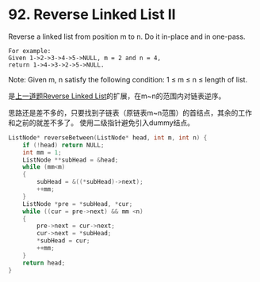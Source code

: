 # 92. Reverse Linked List II
Reverse a linked list from position m to n. Do it in-place and in one-pass.

```
For example:
Given 1->2->3->4->5->NULL, m = 2 and n = 4,
return 1->4->3->2->5->NULL.
```
Note:
Given m, n satisfy the following condition:
1 ≤ m ≤ n ≤ length of list.

是[上一道题Reverse Linked List](https://github.com/huixinHu/Personal-blog/blob/master/content/LeetCode/206.%20Reverse%20Linked%20List.md#206-reverse-linked-list)的扩展，在m~n的范围内对链表逆序。

思路还是差不多的，只要找到子链表（原链表m~n范围）的首结点，其余的工作和之前的就差不多了。
使用二级指针避免引入dummy结点。
```cpp
ListNode* reverseBetween(ListNode* head, int m, int n) {
    if (!head) return NULL;
    int mm = 1;
    ListNode **subHead = &head;
    while (mm<m)
    {
        subHead = &((*subHead)->next);
        ++mm;
    }
    ListNode *pre = *subHead, *cur;
    while ((cur = pre->next) && mm <n)
    {
        pre->next = cur->next;
        cur->next = *subHead;
        *subHead = cur;
        ++mm;
    }
    return head;
}
```
